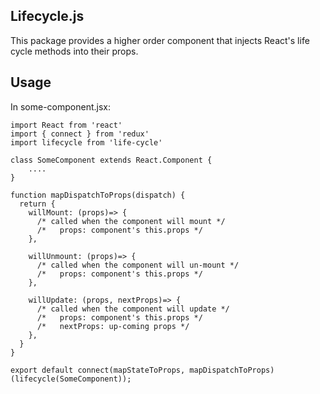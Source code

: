 
Lifecycle.js
------------

This package provides a higher order component that injects React's life cycle methods
into their props.

Usage
-----
In some-component.jsx:
```
import React from 'react'
import { connect } from 'redux'
import lifecycle from 'life-cycle'

class SomeComponent extends React.Component {
    ....
}

function mapDispatchToProps(dispatch) {
  return {
    willMount: (props)=> {
      /* called when the component will mount */
      /*   props: component's this.props */
    },

    willUnmount: (props)=> {
      /* called when the component will un-mount */
      /*   props: component's this.props */
    },

    willUpdate: (props, nextProps)=> {
      /* called when the component will update */
      /*   props: component's this.props */
      /*   nextProps: up-coming props */
    },
  }
}

export default connect(mapStateToProps, mapDispatchToProps)(lifecycle(SomeComponent));
```

